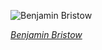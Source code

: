 
![Benjamin Bristow](https://upload.wikimedia.org/wikipedia/commons/thumb/4/4d/BRISTOW%2C_Benjamin_H-Treasury_%28BEP_engraved_portrait%29.jpg/450px-BRISTOW%2C_Benjamin_H-Treasury_%28BEP_engraved_portrait%29.jpg)

*[Benjamin Bristow](https://wikipedia.org/wiki/File:BRISTOW,_Benjamin_H-Treasury_(BEP_engraved_portrait).jpg)*
